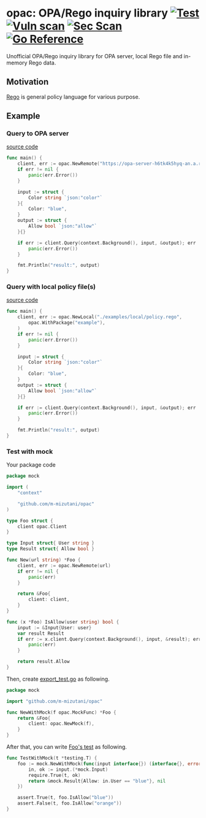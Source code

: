 # opac: OPA/Rego inquiry library [![Test](https://github.com/m-mizutani/opac/actions/workflows/test.yml/badge.svg)](https://github.com/m-mizutani/opac/actions/workflows/test.yml) [![Vuln scan](https://github.com/m-mizutani/opac/actions/workflows/trivy.yml/badge.svg)](https://github.com/m-mizutani/opac/actions/workflows/trivy.yml) [![Sec Scan](https://github.com/m-mizutani/opac/actions/workflows/gosec.yml/badge.svg)](https://github.com/m-mizutani/opac/actions/workflows/gosec.yml) [![Go Reference](https://pkg.go.dev/badge/github.com/m-mizutani/opac.svg)](https://pkg.go.dev/github.com/m-mizutani/opac)

Unofficial OPA/Rego inquiry library for OPA server, local Rego file and in-memory Rego data.

## Motivation

[Rego](https://www.openpolicyagent.org/docs/latest/policy-language) is general policy language for various purpose.

## Example

### Query to OPA server

[source code](./examples/remote/)

```go
func main() {
	client, err := opac.NewRemote("https://opa-server-h6tk4k5hyq-an.a.run.app/v1/data/example")
	if err != nil {
		panic(err.Error())
	}

	input := struct {
		Color string `json:"color"`
	}{
		Color: "blue",
	}
	output := struct {
		Allow bool `json:"allow"`
	}{}

	if err := client.Query(context.Background(), input, &output); err != nil {
		panic(err.Error())
	}

	fmt.Println("result:", output)
}
```

### Query with local policy file(s)

[source code](./examples/local/)

```go
func main() {
	client, err := opac.NewLocal("./examples/local/policy.rego",
		opac.WithPackage("example"),
	)
	if err != nil {
		panic(err.Error())
	}

	input := struct {
		Color string `json:"color"`
	}{
		Color: "blue",
	}
	output := struct {
		Allow bool `json:"allow"`
	}{}

	if err := client.Query(context.Background(), input, &output); err != nil {
		panic(err.Error())
	}

	fmt.Println("result:", output)
}
```

### Test with mock

Your package code
```go
package mock

import (
	"context"

	"github.com/m-mizutani/opac"
)

type Foo struct {
	client opac.Client
}

type Input struct{ User string }
type Result struct{ Allow bool }

func New(url string) *Foo {
	client, err := opac.NewRemote(url)
	if err != nil {
		panic(err)
	}

	return &Foo{
		client: client,
	}
}

func (x *Foo) IsAllow(user string) bool {
	input := &Input{User: user}
	var result Result
	if err := x.client.Query(context.Background(), input, &result); err != nil {
		panic(err)
	}

	return result.Allow
}
```

Then, create [export_test.go](./examples/mock/export_test.go) as following.

```go
package mock

import "github.com/m-mizutani/opac"

func NewWithMock(f opac.MockFunc) *Foo {
	return &Foo{
		client: opac.NewMock(f),
	}
}
```

After that, you can write [Foo's test](./examples/mock/main_test.go) as following.

```go
func TestWithMock(t *testing.T) {
	foo := mock.NewWithMock(func(input interface{}) (interface{}, error) {
		in, ok := input.(*mock.Input)
		require.True(t, ok)
		return &mock.Result{Allow: in.User == "blue"}, nil
	})

	assert.True(t, foo.IsAllow("blue"))
	assert.False(t, foo.IsAllow("orange"))
}
```